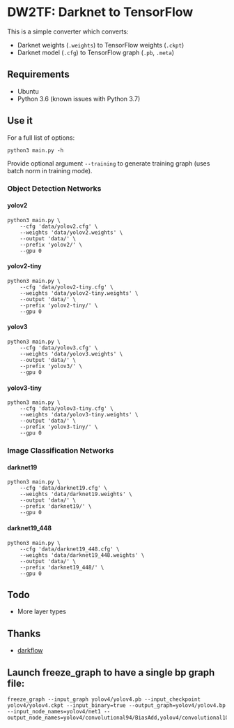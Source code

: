 # DW2TF: Darknet to TensorFlow

This is a simple converter which converts:
- Darknet weights (`.weights`) to TensorFlow weights (`.ckpt`)
- Darknet model (`.cfg`) to TensorFlow graph (`.pb`, `.meta`)

## Requirements
- Ubuntu
- Python 3.6 (known issues with Python 3.7)

## Use it

For a full list of options:
```
python3 main.py -h
```

Provide optional argument `--training` to generate training graph (uses batch norm in training mode).

### Object Detection Networks

#### yolov2
```
python3 main.py \
    --cfg 'data/yolov2.cfg' \
    --weights 'data/yolov2.weights' \
    --output 'data/' \
    --prefix 'yolov2/' \
    --gpu 0
```

#### yolov2-tiny
```
python3 main.py \
    --cfg 'data/yolov2-tiny.cfg' \
    --weights 'data/yolov2-tiny.weights' \
    --output 'data/' \
    --prefix 'yolov2-tiny/' \
    --gpu 0
```

#### yolov3
```
python3 main.py \
    --cfg 'data/yolov3.cfg' \
    --weights 'data/yolov3.weights' \
    --output 'data/' \
    --prefix 'yolov3/' \
    --gpu 0
```

#### yolov3-tiny
```
python3 main.py \
    --cfg 'data/yolov3-tiny.cfg' \
    --weights 'data/yolov3-tiny.weights' \
    --output 'data/' \
    --prefix 'yolov3-tiny/' \
    --gpu 0
```

### Image Classification Networks

#### darknet19
```
python3 main.py \
    --cfg 'data/darknet19.cfg' \
    --weights 'data/darknet19.weights' \
    --output 'data/' \
    --prefix 'darknet19/' \
    --gpu 0
```

#### darknet19_448
```
python3 main.py \
    --cfg 'data/darknet19_448.cfg' \
    --weights 'data/darknet19_448.weights' \
    --output 'data/' \
    --prefix 'darknet19_448/' \
    --gpu 0
```

## Todo

- More layer types

## Thanks

- [darkflow](https://github.com/thtrieu/darkflow)

## Launch freeze_graph to have a single bp graph file:
```
freeze_graph --input_graph yolov4/yolov4.pb --input_checkpoint yolov4/yolov4.ckpt --input_binary=true --output_graph=yolov4/yolov4.bp --input_node_names=yolov4/net1 --output_node_names=yolov4/convolutional94/BiasAdd,yolov4/convolutional102/BiasAdd,yolov4/convolutional110/BiasAdd

```